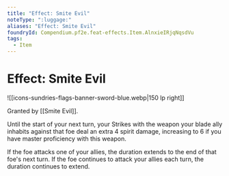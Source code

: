 ```yaml
---
title: "Effect: Smite Evil"
noteType: ":luggage:"
aliases: "Effect: Smite Evil"
foundryId: Compendium.pf2e.feat-effects.Item.AlnxieIRjqNqsdVu
tags:
  - Item
---
```


# Effect: Smite Evil
![[icons-sundries-flags-banner-sword-blue.webp|150 lp right]]

Granted by [[Smite Evil]].

Until the start of your next turn, your Strikes with the weapon your blade ally inhabits against that foe deal an extra 4 spirit damage, increasing to 6 if you have master proficiency with this weapon.

If the foe attacks one of your allies, the duration extends to the end of that foe's next turn. If the foe continues to attack your allies each turn, the duration continues to extend.
